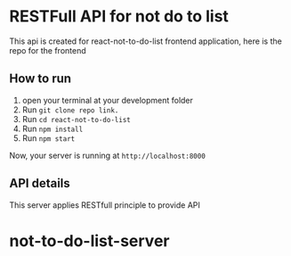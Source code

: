 # RESTFull API for not do to list

This api is created for react-not-to-do-list frontend application, here is the repo for the frontend

## How to run

1. open your terminal at your development folder
2. Run `git clone repo link.`
3. Run `cd react-not-to-do-list`
4. Run `npm install`
5. Run `npm start`

Now, your server is running at `http://localhost:8000`

## API details

This server applies RESTfull principle to provide API
# not-to-do-list-server
